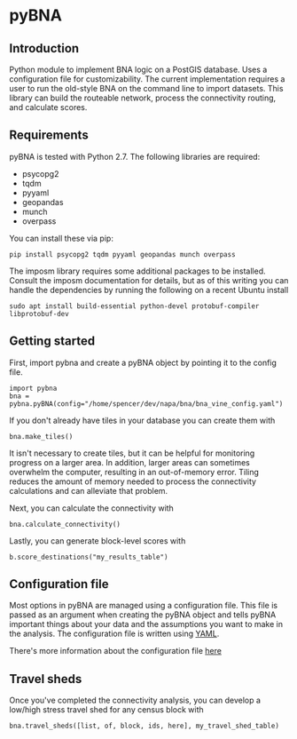# pyBNA

## Introduction

Python module to implement BNA logic on a PostGIS database. Uses a configuration
file for customizability. The current implementation requires a user to run the
old-style BNA on the command line to import datasets. This library can build the
routeable network, process the connectivity routing, and calculate scores.

## Requirements

pyBNA is tested with Python 2.7. The following libraries are required:
- psycopg2
- tqdm
- pyyaml
- geopandas
- munch
- overpass

You can install these via pip:
```
pip install psycopg2 tqdm pyyaml geopandas munch overpass
```

The imposm library requires some additional packages to be installed. Consult the imposm documentation for details, but as of this writing you can handle the dependencies by running the following on a recent Ubuntu install
```
sudo apt install build-essential python-devel protobuf-compiler libprotobuf-dev
```

## Getting started

First, import pybna and create a pyBNA object by pointing it to the config file.
```
import pybna
bna = pybna.pyBNA(config="/home/spencer/dev/napa/bna/bna_vine_config.yaml")
```

If you don't already have tiles in your database you can create them with
```
bna.make_tiles()
```
It isn't necessary to create tiles, but it can be helpful for monitoring progress
on a larger area. In addition, larger areas can sometimes overwhelm the
computer, resulting in an out-of-memory error. Tiling reduces the amount of
memory needed to process the connectivity calculations and can alleviate that
problem.

Next, you can calculate the connectivity with
```
bna.calculate_connectivity()
```

Lastly, you can generate block-level scores with
```
b.score_destinations("my_results_table")
```

## Configuration file

Most options in pyBNA are managed using a configuration file. This file is
passed as an argument when creating the pyBNA object and tells pyBNA important
things about your data and the assumptions you want to make in the analysis. The configuration file is written using [YAML](http://yaml.org/start.html).

There's more information about the configuration file [here](config.md)

## Travel sheds

Once you've completed the connectivity analysis, you can develop a low/high stress travel shed for any census block with
```
bna.travel_sheds([list, of, block, ids, here], my_travel_shed_table)
```
